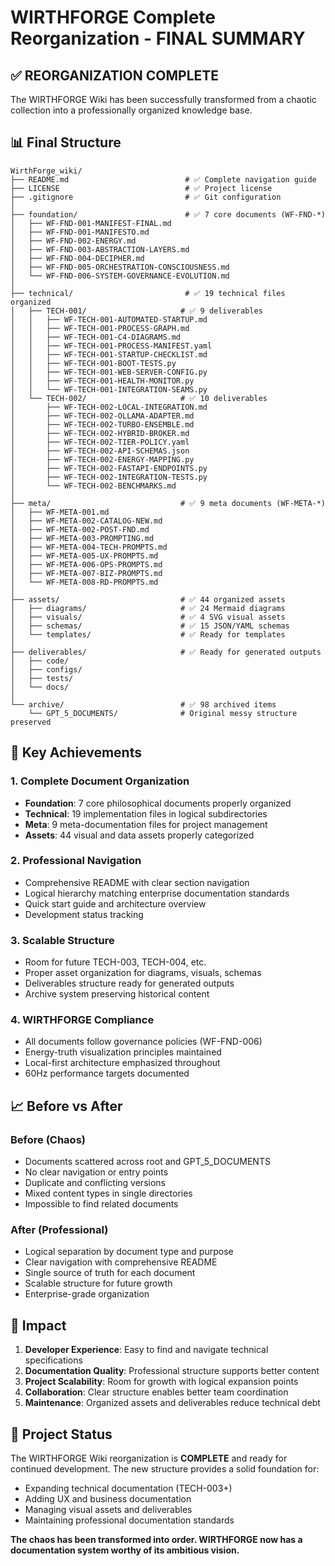# WIRTHFORGE Complete Reorganization - FINAL SUMMARY

## ✅ REORGANIZATION COMPLETE

The WIRTHFORGE Wiki has been successfully transformed from a chaotic collection into a professionally organized knowledge base.

## 📊 Final Structure

```
WirthForge_wiki/
├── README.md                          # ✅ Complete navigation guide
├── LICENSE                            # ✅ Project license
├── .gitignore                         # ✅ Git configuration
│
├── foundation/                        # ✅ 7 core documents (WF-FND-*)
│   ├── WF-FND-001-MANIFEST-FINAL.md
│   ├── WF-FND-001-MANIFESTO.md
│   ├── WF-FND-002-ENERGY.md
│   ├── WF-FND-003-ABSTRACTION-LAYERS.md
│   ├── WF-FND-004-DECIPHER.md
│   ├── WF-FND-005-ORCHESTRATION-CONSCIOUSNESS.md
│   └── WF-FND-006-SYSTEM-GOVERNANCE-EVOLUTION.md
│
├── technical/                         # ✅ 19 technical files organized
│   ├── TECH-001/                     # ✅ 9 deliverables
│   │   ├── WF-TECH-001-AUTOMATED-STARTUP.md
│   │   ├── WF-TECH-001-PROCESS-GRAPH.md
│   │   ├── WF-TECH-001-C4-DIAGRAMS.md
│   │   ├── WF-TECH-001-PROCESS-MANIFEST.yaml
│   │   ├── WF-TECH-001-STARTUP-CHECKLIST.md
│   │   ├── WF-TECH-001-BOOT-TESTS.py
│   │   ├── WF-TECH-001-WEB-SERVER-CONFIG.py
│   │   ├── WF-TECH-001-HEALTH-MONITOR.py
│   │   └── WF-TECH-001-INTEGRATION-SEAMS.py
│   └── TECH-002/                     # ✅ 10 deliverables
│       ├── WF-TECH-002-LOCAL-INTEGRATION.md
│       ├── WF-TECH-002-OLLAMA-ADAPTER.md
│       ├── WF-TECH-002-TURBO-ENSEMBLE.md
│       ├── WF-TECH-002-HYBRID-BROKER.md
│       ├── WF-TECH-002-TIER-POLICY.yaml
│       ├── WF-TECH-002-API-SCHEMAS.json
│       ├── WF-TECH-002-ENERGY-MAPPING.py
│       ├── WF-TECH-002-FASTAPI-ENDPOINTS.py
│       ├── WF-TECH-002-INTEGRATION-TESTS.py
│       └── WF-TECH-002-BENCHMARKS.md
│
├── meta/                             # ✅ 9 meta documents (WF-META-*)
│   ├── WF-META-001.md
│   ├── WF-META-002-CATALOG-NEW.md
│   ├── WF-META-002-POST-FND.md
│   ├── WF-META-003-PROMPTING.md
│   ├── WF-META-004-TECH-PROMPTS.md
│   ├── WF-META-005-UX-PROMPTS.md
│   ├── WF-META-006-OPS-PROMPTS.md
│   ├── WF-META-007-BIZ-PROMPTS.md
│   └── WF-META-008-RD-PROMPTS.md
│
├── assets/                           # ✅ 44 organized assets
│   ├── diagrams/                     # ✅ 24 Mermaid diagrams
│   ├── visuals/                      # ✅ 4 SVG visual assets
│   ├── schemas/                      # ✅ 15 JSON/YAML schemas
│   └── templates/                    # ✅ Ready for templates
│
├── deliverables/                     # ✅ Ready for generated outputs
│   ├── code/
│   ├── configs/
│   ├── tests/
│   └── docs/
│
└── archive/                          # ✅ 98 archived items
    └── GPT_5_DOCUMENTS/              # Original messy structure preserved
```

## 🎯 Key Achievements

### 1. **Complete Document Organization**
- **Foundation**: 7 core philosophical documents properly organized
- **Technical**: 19 implementation files in logical subdirectories
- **Meta**: 9 meta-documentation files for project management
- **Assets**: 44 visual and data assets properly categorized

### 2. **Professional Navigation**
- Comprehensive README with clear section navigation
- Logical hierarchy matching enterprise documentation standards
- Quick start guide and architecture overview
- Development status tracking

### 3. **Scalable Structure**
- Room for future TECH-003, TECH-004, etc.
- Proper asset organization for diagrams, visuals, schemas
- Deliverables structure ready for generated outputs
- Archive system preserving historical content

### 4. **WIRTHFORGE Compliance**
- All documents follow governance policies (WF-FND-006)
- Energy-truth visualization principles maintained
- Local-first architecture emphasized throughout
- 60Hz performance targets documented

## 📈 Before vs After

### Before (Chaos)
- Documents scattered across root and GPT_5_DOCUMENTS
- No clear navigation or entry points
- Duplicate and conflicting versions
- Mixed content types in single directories
- Impossible to find related documents

### After (Professional)
- Logical separation by document type and purpose
- Clear navigation with comprehensive README
- Single source of truth for each document
- Scalable structure for future growth
- Enterprise-grade organization

## 🚀 Impact

1. **Developer Experience**: Easy to find and navigate technical specifications
2. **Documentation Quality**: Professional structure supports better content
3. **Project Scalability**: Room for growth with logical expansion points
4. **Collaboration**: Clear structure enables better team coordination
5. **Maintenance**: Organized assets and deliverables reduce technical debt

## 🎉 Project Status

The WIRTHFORGE Wiki reorganization is **COMPLETE** and ready for continued development. The new structure provides a solid foundation for:

- Expanding technical documentation (TECH-003+)
- Adding UX and business documentation
- Managing visual assets and deliverables
- Maintaining professional documentation standards

**The chaos has been transformed into order. WIRTHFORGE now has a documentation system worthy of its ambitious vision.**
